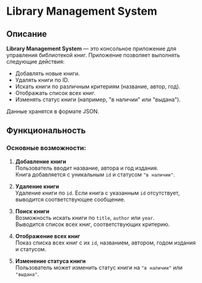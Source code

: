 # Library Management System

## Описание
**Library Management System** — это консольное приложение для управления библиотекой книг. Приложение позволяет выполнять следующие действия:
- Добавлять новые книги.
- Удалять книги по ID.
- Искать книги по различным критериям (название, автор, год).
- Отображать список всех книг.
- Изменять статус книги (например, "в наличии" или "выдана").

Данные хранятся в формате JSON.


## Функциональность

### Основные возможности:
1. **Добавление книги**  
   Пользователь вводит название, автора и год издания.  
   Книга добавляется с уникальным `id` и статусом `"в наличии"`.

2. **Удаление книги**  
   Удаление книги по `id`. Если книга с указанным `id` отсутствует, выводится соответствующее сообщение.

3. **Поиск книги**  
   Возможность искать книги по `title`, `author` или `year`.  
   Выводится список всех книг, соответствующих критерию.

4. **Отображение всех книг**  
   Показ списка всех книг с их `id`, названием, автором, годом издания и статусом.

5. **Изменение статуса книги**  
   Пользователь может изменить статус книги на `"в наличии"` или `"выдана"`.  
